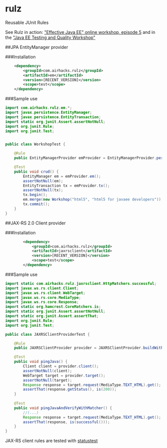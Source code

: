 # rulz
Reusable JUnit Rules

See Rulz in action: ["Effective Java EE" online workshop, episode 5](http://effectivejavaee.com) and in the ["Java EE Testing and Quality Workshop"](http://javaeetesting.com)

##JPA EntityManager provider

###Installation

```xml
    <dependency>
        <groupId>com.airhacks.rulz</groupId>
        <artifactId>em</artifactId>
        <version>[RECENT_VERSION]</version>
        <scope>test</scope>
    </dependency>
```
###Sample use

```java
import com.airhacks.rulz.em.*;
import javax.persistence.EntityManager;
import javax.persistence.EntityTransaction;
import static org.junit.Assert.assertNotNull;
import org.junit.Rule;
import org.junit.Test;


public class WorkshopTest {

    @Rule
    public EntityManagerProvider emProvider = EntityManagerProvider.persistenceUnit("it");

    @Test
    public void crud() {
        EntityManager em = emProvider.em();
        assertNotNull(em);
        EntityTransaction tx = emProvider.tx();
        assertNotNull(tx);
        tx.begin();
        em.merge(new Workshop("html5", "html5 for javaee developers"));
        tx.commit();
    }
}
```
##JAX-RS 2.0 Client provider

###Installation

```xml
        <dependency>
            <groupId>com.airhacks.rulz</groupId>
            <artifactId>jaxrsclient</artifactId>
            <version>[RECENT_VERSION]</version>
            <scope>test</scope>
        </dependency>
```

###Sample use

```java
import static com.airhacks.rulz.jaxrsclient.HttpMatchers.successful;
import javax.ws.rs.client.Client;
import javax.ws.rs.client.WebTarget;
import javax.ws.rs.core.MediaType;
import javax.ws.rs.core.Response;
import static org.hamcrest.CoreMatchers.is;
import static org.junit.Assert.assertNotNull;
import static org.junit.Assert.assertThat;
import org.junit.Rule;
import org.junit.Test;

public class JAXRSClientProviderTest {

    @Rule
    public JAXRSClientProvider provider = JAXRSClientProvider.buildWithURI("http://www.java.com");

    @Test
    public void pingJava() {
        Client client = provider.client();
        assertNotNull(client);
        WebTarget target = provider.target();
        assertNotNull(target);
        Response response = target.request(MediaType.TEXT_HTML).get();
        assertThat(response.getStatus(), is(200));
    }
    
    @Test
    public void pingJavaAndVerifyWithMatcher() {
        //(...)
        Response response = target.request(MediaType.TEXT_HTML).get();
        assertThat(response, is(successful()));
    }
}
```

JAX-RS client rules are tested with [statustest](https://github.com/AdamBien/statustest)
